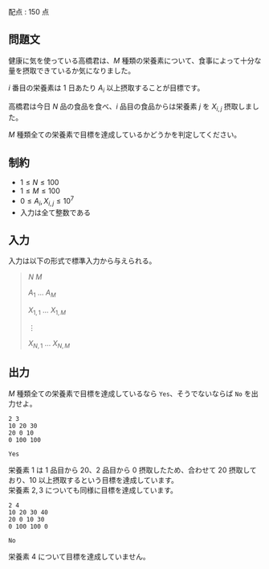 配点 : $150$ 点

## 問題文

健康に気を使っている高橋君は、$M$ 種類の栄養素について、食事によって十分な量を摂取できているか気になりました。

$i$ 番目の栄養素は $1$ 日あたり $A_i$ 以上摂取することが目標です。

高橋君は今日 $N$ 品の食品を食べ、$i$ 品目の食品からは栄養素 $j$ を $X_{i,j}$ 摂取しました。

$M$ 種類全ての栄養素で目標を達成しているかどうかを判定してください。

## 制約

- $1 \leq N \leq 100$
- $1 \leq M \leq 100$
- $0 \leq A_i,X_{i,j} \leq 10^7$
- 入力は全て整数である

## 入力

入力は以下の形式で標準入力から与えられる。

> $N$ $M$
> 
> $A_1$ $\ldots$ $A_M$
> 
> $X_{1,1}$ $\ldots$ $X_{1,M}$
> 
> $\vdots$
> 
> $X_{N,1}$ $\ldots$ $X_{N,M}$

## 出力

$M$ 種類全ての栄養素で目標を達成しているなら `Yes`、そうでないならば `No` を出力せよ。

```input1
2 3
10 20 30
20 0 10
0 100 100
```

```output1
Yes
```

栄養素 $1$ は $1$ 品目から $20$、$2$ 品目から $0$ 摂取したため、合わせて $20$ 摂取しており、$10$ 以上摂取するという目標を達成しています。<br>
栄養素 $2,3$ についても同様に目標を達成しています。

```input2
2 4
10 20 30 40
20 0 10 30
0 100 100 0
```

```output2
No
```

栄養素 $4$ について目標を達成していません。